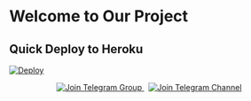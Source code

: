 # Welcome to Our Project

## Quick Deploy to Heroku

[![Deploy](https://www.herokucdn.com/deploy/button.svg)](https://dashboard.heroku.com/new?template=https://github.com/abhaysinghchauhan001/NOBITAxNGUESS)

<p align="center">
  <a href="https://t.me/+wPjAlUcObehiZDM1">
    <img src="https://img.shields.io/badge/Join%20Group-Telegram-blue?logo=telegram" alt="Join Telegram Group">
  </a>
  &nbsp;
  <a href="https://t.me/NOBITA_MUSIC_SUPPORT">
    <img src="https://img.shields.io/badge/Join%20Channel-Telegram-blue?logo=telegram" alt="Join Telegram Channel">
  </a>
</p>
